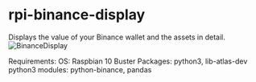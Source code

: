 # rpi-binance-display
Displays the value of your Binance wallet and the assets in detail.
![BinanceDisplay](https://user-images.githubusercontent.com/84155543/118361179-6c2dfe80-b58a-11eb-8fec-370786eeb45d.jpg)

Requirements:
    OS: Raspbian 10 Buster
    Packages: python3, lib-atlas-dev
    python3 modules: python-binance, pandas
